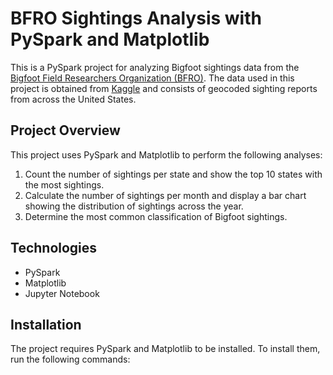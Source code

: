 # BFRO Sightings Analysis with PySpark and Matplotlib

This is a PySpark project for analyzing Bigfoot sightings data from the [Bigfoot Field Researchers Organization (BFRO)](https://www.bfro.net/). The data used in this project is obtained from [Kaggle](https://www.kaggle.com/cjgdev/bigfoot-sightings-data-set) and consists of geocoded sighting reports from across the United States.

## Project Overview

This project uses PySpark and Matplotlib to perform the following analyses:

1. Count the number of sightings per state and show the top 10 states with the most sightings.
2. Calculate the number of sightings per month and display a bar chart showing the distribution of sightings across the year.
3. Determine the most common classification of Bigfoot sightings.

## Technologies

- PySpark
- Matplotlib
- Jupyter Notebook

## Installation

The project requires PySpark and Matplotlib to be installed. To install them, run the following commands:

